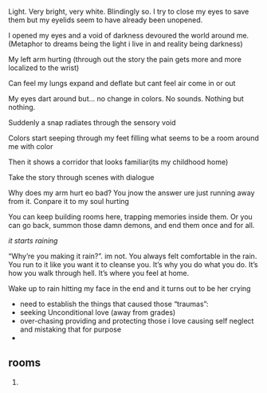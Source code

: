 Light. Very bright, very white. Blindingly so. I try to close my eyes to save them but my eyelids seem to have already been unopened.

I opened my eyes and a void of darkness devoured the world around me. (Metaphor to dreams being the light i live in and reality being darkness)

My left arm hurting (through out the story the pain gets more and more localized to the wrist)

Can feel my lungs expand and deflate but cant feel air come in or out

My eyes dart around but… no change in colors. No sounds. Nothing but nothing.

Suddenly a snap radiates through the sensory void 

Colors start seeping through my feet filling what seems to be a room around me with color

Then it shows a corridor that looks familiar(its my childhood home)

Take the story through scenes with dialogue 

Why does my arm hurt eo bad? You jnow the answer ure just running away from it. Conpare it to my soul hurting

You can keep building rooms here, trapping memories inside them. Or you can go back, summon those damn demons, and end them once and for all.

*it starts raining*

“Why’re you making it rain?”. im not. You always felt comfortable in the rain. You run to it like you want it to cleanse you. It’s why you do what you do. It’s how you walk through hell. It’s where you feel at home.

Wake up to rain hitting my face in the end and it turns out to be her crying

- need to establish the things that caused those “traumas”:
- seeking Unconditional love (away from grades)
- over-chasing providing and protecting those i love causing self neglect and mistaking that for purpose
- 

## rooms
1) 